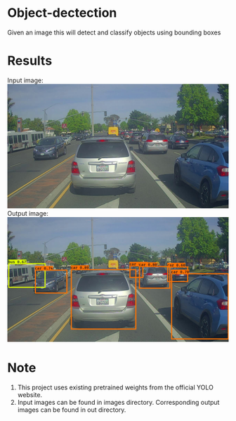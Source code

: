 # Object-dectection
Given an image this will detect and classify objects using bounding boxes
# Results
Input image:
![input](images/test.jpg)
Output image:
![output](out/test.jpg)
# Note
1. This project uses existing pretrained weights from the official YOLO website.
2. Input images can be found in images directory. Corresponding output images can be found in out directory.
